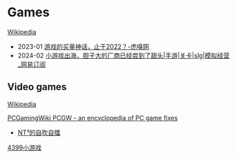 # Games
[Wikipedia](https://en.wikipedia.org/wiki/Game)

- 2023-01 [游戏的买量神话，止于2022？-虎嗅网](https://www.huxiu.com/article/763750.html)
- 2024-02 [小游戏出海，胆子大的厂商已经尝到了甜头|手游|关卡|slg|模拟经营\_网易订阅](https://www.163.com/dy/article/IQA49DHB0511CVBI.html)

## Video games
[Wikipedia](https://en.wikipedia.org/wiki/Video_game)

[PCGamingWiki PCGW - an encyclopedia of PC game fixes](https://www.pcgamingwiki.com/)

- [NT³的自吹自擂](https://t.me/nt_cubic)

[4399小游戏](https://www.4399.com/)